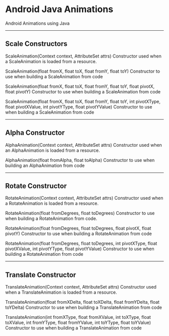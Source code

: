 # Android Java Animations
Android Animations using Java

---------------------
Scale Constructors
---------------------
ScaleAnimation(Context context, AttributeSet attrs)
Constructor used when a ScaleAnimation is loaded from a resource.

ScaleAnimation(float fromX, float toX, float fromY, float toY)
Constructor to use when building a ScaleAnimation from code

ScaleAnimation(float fromX, float toX, float fromY, float toY, float pivotX, float pivotY)
Constructor to use when building a ScaleAnimation from code

ScaleAnimation(float fromX, float toX, float fromY, float toY, int pivotXType, float pivotXValue, int pivotYType, float pivotYValue)
Constructor to use when building a ScaleAnimation from code 

---------------------
Alpha Constructor
---------------------
AlphaAnimation(Context context, AttributeSet attrs)
Constructor used when an AlphaAnimation is loaded from a resource.

AlphaAnimation(float fromAlpha, float toAlpha)
Constructor to use when building an AlphaAnimation from code 

---------------------
Rotate Constructor
---------------------
RotateAnimation(Context context, AttributeSet attrs)
Constructor used when a RotateAnimation is loaded from a resource.

RotateAnimation(float fromDegrees, float toDegrees)
Constructor to use when building a RotateAnimation from code.

RotateAnimation(float fromDegrees, float toDegrees, float pivotX, float pivotY)
Constructor to use when building a RotateAnimation from code

RotateAnimation(float fromDegrees, float toDegrees, int pivotXType, float pivotXValue, int pivotYType, float pivotYValue)
Constructor to use when building a RotateAnimation from code 

---------------------
Translate Constructor
---------------------
TranslateAnimation(Context context, AttributeSet attrs)
Constructor used when a TranslateAnimation is loaded from a resource.

TranslateAnimation(float fromXDelta, float toXDelta, float fromYDelta, float toYDelta)
Constructor to use when building a TranslateAnimation from code

TranslateAnimation(int fromXType, float fromXValue, int toXType, float toXValue, int fromYType, float fromYValue, int toYType, float toYValue)
Constructor to use when building a TranslateAnimation from code 